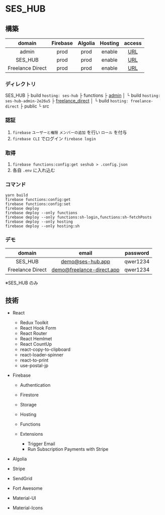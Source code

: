 # SES_HUB

## 構築

|      domain      | Firebase | Algolia | Hosting |                    access                    |
| :--------------: | :------: | :-----: | :-----: | :------------------------------------------: |
|      admin       |   prod   |  prod   | enable  | [URL](https://ses-hub-admin-2e26u5.web.app/) |
|     SES_HUB      |   prod   |  prod   | enable  |         [URL](https://ses-hub.app/)          |
| Freelance Direct |   prod   |  prod   | enable  |     [URL](https://freelance-direct.app/)     |

### ディレクトリ

SES_HUB
├ build `hosting: ses-hub`
├ functions
├ [admin](https://github.com/hitmeup2020/ses-hub-admin.git)
│ └ build `hosting: ses-hub-admin-2e26u5`
├ [freelance_direct](https://github.com/hitmeup2020/freelance-direct.git)
│ └ build `hosting: freelance-direct`
├ public
└ src

### 認証

1. `firebase` `ユーザーと権限` `メンバーの追加` を行い `ロール` を付与
2. `firebase CLI` でログイン `firebase login`

### 取得

1. `firebase functions:config:get seshub > .config.json`
2. 各自 `.env` に入れ込む

### コマンド

```yarn start
yarn build
firebase functions:config:get
firebase functions:config:set
firebase deploy
firebase deploy --only functions
firebase deploy --only functions:sh-login,functions:sh-fetchPosts
firebase deploy --only hosting
firebase deploy --only hosting:sh
```

### デモ

|      domain      |           email           | password |
| :--------------: | :-----------------------: | :------: |
|     SES_HUB      |     demo@ses-hub.app      | qwer1234 |
| Freelance Direct | demo@freelance-direct.app | qwer1234 |

※SES_HUB のみ

## 技術

- React

  - Redux Toolkit
  - React Hook Form
  - React Router
  - React Hemlmet
  - React CountUp
  - react-copy-to-clipboard
  - react-loader-spinner
  - react-to-print
  - use-postal-jp

- Firebase

  - Authentication
  - Firestore
  - Storage
  - Hosting
  - Functions

  - Extensions
    - Trigger Email
    - Run Subscription Payments with Stripe

- Algolia
- Stripe
- SendGrid

- Fort Awesome
- Material-UI
- Material-Icons
